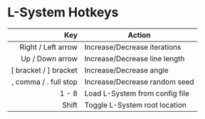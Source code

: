 # L-System Hotkeys

| Key                   | Action                         |
|----------------------:|--------------------------------|
| Right / Left arrow    | Increase/Decrease iterations   |
| Up / Down arrow       | Increase/Decrease line length  |
| [ bracket / ] bracket | Increase/Decrease angle        |
| , comma / . full stop | Increase/Decrease random seed  |
| 1 - 8                 | Load L-System from config file |
| Shift                 | Toggle L-System root location  |